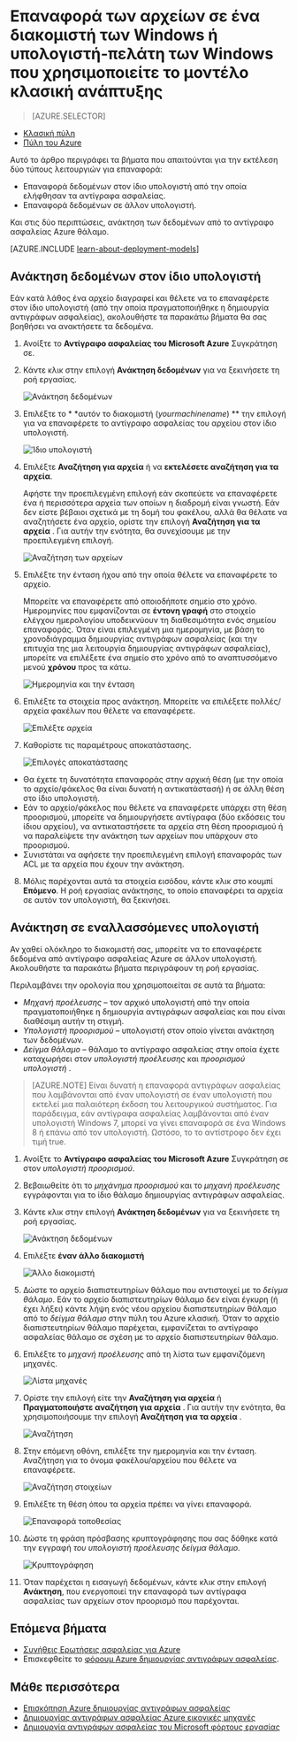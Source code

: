 <properties
   pageTitle="Επαναφορά δεδομένων σε Windows Server ή το πρόγραμμα-πελάτη των Windows από το Azure χρησιμοποιώντας το μοντέλο κλασική ανάπτυξης | Microsoft Azure"
   description="Μάθετε πώς μπορείτε να επαναφέρετε από το πρόγραμμα-πελάτη των Windows ή Windows Server."
   services="backup"
   documentationCenter=""
   authors="saurabhsensharma"
   manager="shivamg"
   editor=""/>

<tags
   ms.service="backup"
   ms.workload="storage-backup-recovery"
     ms.tgt_pltfrm="na"
     ms.devlang="na"
     ms.topic="article"
     ms.date="08/02/2016"
     ms.author="trinadhk; jimpark; markgal;"/>

# <a name="restore-files-to-a-windows-server-or-windows-client-machine-using-the-classic-deployment-model"></a>Επαναφορά των αρχείων σε ένα διακομιστή των Windows ή υπολογιστή-πελάτη των Windows που χρησιμοποιείτε το μοντέλο κλασική ανάπτυξης

> [AZURE.SELECTOR]
- [Κλασική πύλη](backup-azure-restore-windows-server-classic.md)
- [Πύλη του Azure](backup-azure-restore-windows-server.md)

Αυτό το άρθρο περιγράφει τα βήματα που απαιτούνται για την εκτέλεση δύο τύπους λειτουργιών για επαναφορά:

- Επαναφορά δεδομένων στον ίδιο υπολογιστή από την οποία ελήφθησαν τα αντίγραφα ασφαλείας.
- Επαναφορά δεδομένων σε άλλον υπολογιστή.

Και στις δύο περιπτώσεις, ανάκτηση των δεδομένων από το αντίγραφο ασφαλείας Azure θάλαμο.

[AZURE.INCLUDE [learn-about-deployment-models](../../includes/learn-about-deployment-models-classic-include.md)]

## <a name="recover-data-to-the-same-machine"></a>Ανάκτηση δεδομένων στον ίδιο υπολογιστή
Εάν κατά λάθος ένα αρχείο διαγραφεί και θέλετε να το επαναφέρετε στον ίδιο υπολογιστή (από την οποία πραγματοποιήθηκε η δημιουργία αντιγράφων ασφαλείας), ακολουθήστε τα παρακάτω βήματα θα σας βοηθήσει να ανακτήσετε τα δεδομένα.

1. Ανοίξτε το **Αντίγραφο ασφαλείας του Microsoft Azure** Συγκράτηση σε.
2. Κάντε κλικ στην επιλογή **Ανάκτηση δεδομένων** για να ξεκινήσετε τη ροή εργασίας.

    ![Ανάκτηση δεδομένων](./media/backup-azure-restore-windows-server-classic/recover.png)

3. Επιλέξτε το * *αυτόν το διακομιστή (*yourmachinename*) ** την επιλογή για να επαναφέρετε το αντίγραφο ασφαλείας του αρχείου στον ίδιο υπολογιστή.

    ![Ίδιο υπολογιστή](./media/backup-azure-restore-windows-server-classic/samemachine.png)

4. Επιλέξτε **Αναζήτηση για αρχεία** ή να **εκτελέσετε αναζήτηση για τα αρχεία**.

    Αφήστε την προεπιλεγμένη επιλογή εάν σκοπεύετε να επαναφέρετε ένα ή περισσότερα αρχεία των οποίων η διαδρομή είναι γνωστή. Εάν δεν είστε βέβαιοι σχετικά με τη δομή του φακέλου, αλλά θα θέλατε να αναζητήσετε ένα αρχείο, ορίστε την επιλογή **Αναζήτηση για τα αρχεία** . Για αυτήν την ενότητα, θα συνεχίσουμε με την προεπιλεγμένη επιλογή.

    ![Αναζήτηση των αρχείων](./media/backup-azure-restore-windows-server-classic/browseandsearch.png)

5. Επιλέξτε την ένταση ήχου από την οποία θέλετε να επαναφέρετε το αρχείο.

    Μπορείτε να επαναφέρετε από οποιοδήποτε σημείο στο χρόνο. Ημερομηνίες που εμφανίζονται σε **έντονη γραφή** στο στοιχείο ελέγχου ημερολογίου υποδεικνύουν τη διαθεσιμότητα ενός σημείου επαναφοράς. Όταν είναι επιλεγμένη μια ημερομηνία, με βάση το χρονοδιάγραμμα δημιουργίας αντιγράφων ασφαλείας (και την επιτυχία της μια λειτουργία δημιουργίας αντιγράφων ασφαλείας), μπορείτε να επιλέξετε ένα σημείο στο χρόνο από το αναπτυσσόμενο μενού **χρόνου** προς τα κάτω.

    ![Ημερομηνία και την ένταση](./media/backup-azure-restore-windows-server-classic/volanddate.png)

6. Επιλέξτε τα στοιχεία προς ανάκτηση. Μπορείτε να επιλέξετε πολλές/αρχεία φακέλων που θέλετε να επαναφέρετε.

    ![Επιλέξτε αρχεία](./media/backup-azure-restore-windows-server-classic/selectfiles.png)

7. Καθορίστε τις παραμέτρους αποκατάστασης.

    ![Επιλογές αποκατάστασης](./media/backup-azure-restore-windows-server-classic/recoveroptions.png)

  - Θα έχετε τη δυνατότητα επαναφοράς στην αρχική θέση (με την οποία το αρχείο/φάκελος θα είναι δυνατή η αντικατάστασή) ή σε άλλη θέση στο ίδιο υπολογιστή.
  - Εάν το αρχείο/φάκελος που θέλετε να επαναφέρετε υπάρχει στη θέση προορισμού, μπορείτε να δημιουργήσετε αντίγραφα (δύο εκδόσεις του ίδιου αρχείου), να αντικαταστήσετε τα αρχεία στη θέση προορισμού ή να παραλείψετε την ανάκτηση των αρχείων που υπάρχουν στο προορισμού.
  - Συνιστάται να αφήσετε την προεπιλεγμένη επιλογή επαναφοράς των ACL με τα αρχεία που έχουν την ανάκτηση.

8. Μόλις παρέχονται αυτά τα στοιχεία εισόδου, κάντε κλικ στο κουμπί **Επόμενο**. Η ροή εργασίας ανάκτησης, το οποίο επαναφέρει τα αρχεία σε αυτόν τον υπολογιστή, θα ξεκινήσει.

## <a name="recover-to-an-alternate-machine"></a>Ανάκτηση σε εναλλασσόμενες υπολογιστή
Αν χαθεί ολόκληρο το διακομιστή σας, μπορείτε να το επαναφέρετε δεδομένα από αντίγραφο ασφαλείας Azure σε άλλον υπολογιστή. Ακολουθήστε τα παρακάτω βήματα περιγράφουν τη ροή εργασίας.  

Περιλαμβάνει την ορολογία που χρησιμοποιείται σε αυτά τα βήματα:

- *Μηχανή προέλευσης* – τον αρχικό υπολογιστή από την οποία πραγματοποιήθηκε η δημιουργία αντιγράφων ασφαλείας και που είναι διαθέσιμη αυτήν τη στιγμή.
- *Υπολογιστή προορισμού* – υπολογιστή στον οποίο γίνεται ανάκτηση των δεδομένων.
- *Δείγμα θάλαμο* – θάλαμο το αντίγραφο ασφαλείας στην οποία έχετε καταχωρήσει στον *υπολογιστή προέλευσης* και *προορισμού υπολογιστή* . <br/>

> [AZURE.NOTE] Είναι δυνατή η επαναφορά αντιγράφων ασφαλείας που λαμβάνονται από έναν υπολογιστή σε έναν υπολογιστή που εκτελεί μια παλαιότερη έκδοση του λειτουργικού συστήματος. Για παράδειγμα, εάν αντίγραφα ασφαλείας λαμβάνονται από έναν υπολογιστή Windows 7, μπορεί να γίνει επαναφορά σε ένα Windows 8 ή επάνω από τον υπολογιστή. Ωστόσο, το το αντίστροφο δεν έχει τιμή true.

1. Ανοίξτε το **Αντίγραφο ασφαλείας του Microsoft Azure** Συγκράτηση σε στον *υπολογιστή προορισμού*.
2. Βεβαιωθείτε ότι το *μηχάνημα προορισμού* και το *μηχανή προέλευσης* εγγράφονται για το ίδιο θάλαμο δημιουργίας αντιγράφων ασφαλείας.
3. Κάντε κλικ στην επιλογή **Ανάκτηση δεδομένων** για να ξεκινήσετε τη ροή εργασίας.

    ![Ανάκτηση δεδομένων](./media/backup-azure-restore-windows-server-classic/recover.png)

4. Επιλέξτε **έναν άλλο διακομιστή**

    ![Άλλο διακομιστή](./media/backup-azure-restore-windows-server-classic/anotherserver.png)

5. Δώστε το αρχείο διαπιστευτηρίων θάλαμο που αντιστοιχεί με το *δείγμα θάλαμο*. Εάν το αρχείο διαπιστευτηρίων θάλαμο δεν είναι έγκυρη (ή έχει λήξει) κάντε λήψη ενός νέου αρχείου διαπιστευτηρίων θάλαμο από το *δείγμα θάλαμο* στην πύλη του Azure κλασική. Όταν το αρχείο διαπιστευτηρίων θάλαμο παρέχεται, εμφανίζεται το αντίγραφο ασφαλείας θάλαμο σε σχέση με το αρχείο διαπιστευτηρίων θάλαμο.

6. Επιλέξτε το *μηχανή προέλευσης* από τη λίστα των εμφανιζόμενη μηχανές.

    ![Λίστα μηχανές](./media/backup-azure-restore-windows-server-classic/machinelist.png)

7. Ορίστε την επιλογή είτε την **Αναζήτηση για αρχεία** ή **Πραγματοποιήστε αναζήτηση για αρχεία** . Για αυτήν την ενότητα, θα χρησιμοποιήσουμε την επιλογή **Αναζήτηση για τα αρχεία** .

    ![Αναζήτηση](./media/backup-azure-restore-windows-server-classic/search.png)

8. Στην επόμενη οθόνη, επιλέξτε την ημερομηνία και την ένταση. Αναζήτηση για το όνομα φακέλου/αρχείου που θέλετε να επαναφέρετε.

    ![Αναζήτηση στοιχείων](./media/backup-azure-restore-windows-server-classic/searchitems.png)

9. Επιλέξτε τη θέση όπου τα αρχεία πρέπει να γίνει επαναφορά.

    ![Επαναφορά τοποθεσίας](./media/backup-azure-restore-windows-server-classic/restorelocation.png)

10. Δώστε τη φράση πρόσβασης κρυπτογράφησης που σας δόθηκε κατά την εγγραφή *του υπολογιστή προέλευσης* *δείγμα θάλαμο*.

    ![Κρυπτογράφηση](./media/backup-azure-restore-windows-server-classic/encryption.png)

11. Όταν παρέχεται η εισαγωγή δεδομένων, κάντε κλικ στην επιλογή **Ανάκτηση**, που ενεργοποιεί την επαναφορά των αντίγραφα ασφαλείας των αρχείων στον προορισμό που παρέχονται.

## <a name="next-steps"></a>Επόμενα βήματα
- [Συνήθεις Ερωτήσεις ασφαλείας για Azure](backup-azure-backup-faq.md)
- Επισκεφθείτε το [φόρουμ Azure δημιουργίας αντιγράφων ασφαλείας](http://go.microsoft.com/fwlink/p/?LinkId=290933).

## <a name="learn-more"></a>Μάθε περισσότερα
- [Επισκόπηση Azure δημιουργίας αντιγράφων ασφαλείας](http://go.microsoft.com/fwlink/p/?LinkId=222425)
- [Δημιουργίας αντιγράφων ασφαλείας Azure εικονικές μηχανές](backup-azure-vms-introduction.md)
- [Δημιουργία αντιγράφων ασφαλείας του Microsoft φόρτους εργασίας](backup-azure-dpm-introduction.md)
